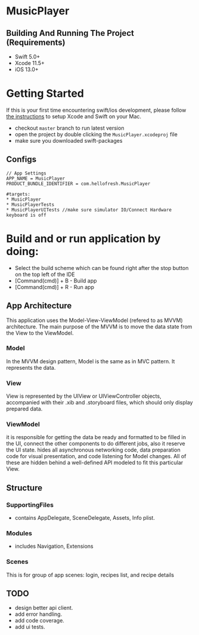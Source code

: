 # MusicPlayer

## Building And Running The Project (Requirements)
* Swift 5.0+
* Xcode 11.5+
* iOS 13.0+

# Getting Started
If this is your first time encountering swift/ios development, please follow [the instructions](https://developer.apple.com/support/xcode/) to setup Xcode and Swift on your Mac. 
- checkout `master` branch to run latest version
- open the project by double clicking the `MusicPlayer.xcodeproj` file
- make sure you downloaded swift-packages
## Configs
```
// App Settings
APP_NAME = MusicPlayer
PRODUCT_BUNDLE_IDENTIFIER = com.hellofresh.MusicPlayer

#targets:
* MusicPlayer
* MusicPlayerTests
* MusicPlayerUITests //make sure simulator IO/Connect Hardware keyboard is off

```
# Build and or run application by doing:
* Select the build scheme which can be found right after the stop button on the top left of the IDE
* [Command(cmd)] + B - Build app
* [Command(cmd)] + R - Run app

## App Architecture
This application uses the Model-View-ViewModel (refered to as MVVM) architecture. The main purpose of the MVVM is to move the data state from the View to the ViewModel.

### Model
In the MVVM design pattern, Model is the same as in MVC pattern. It represents the data.

### View
View is represented by the UIView or UIViewController objects, accompanied with their .xib and .storyboard files, which should only display prepared data. 

### ViewModel
it is responsible for getting the data be ready and formatted to be filled in the UI, connect the other components to do different jobs, also it reserve the UI state. hides all asynchronous networking code, data preparation code for visual presentation, and code listening for Model changes. All of these are hidden behind a well-defined API modeled to fit this particular View.

## Structure

### SupportingFiles
- contains AppDelegate, SceneDelegate, Assets, Info plist.

### Modules
- includes Navigation, Extensions

### Scenes
This is for group of app scenes: login, recipes list, and recipe details 
 

## TODO
* design better api client.
* add error handling.
* add code coverage.
* add ui tests.

 

